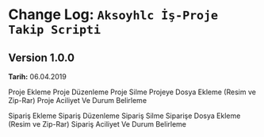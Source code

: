 Change Log: `Aksoyhlc İş-Proje Takip Scripti`
===================================
## Version 1.0.0

**Tarih:** 06.04.2019

Proje Ekleme
Proje Düzenleme
Proje Silme
Projeye Dosya Ekleme (Resim ve Zip-Rar)
Proje Aciliyet Ve Durum Belirleme

Sipariş Ekleme
Sipariş Düzenleme
Sipariş Silme
Siparişe Dosya Ekleme (Resim ve Zip-Rar)
Sipariş Aciliyet Ve Durum Belirleme